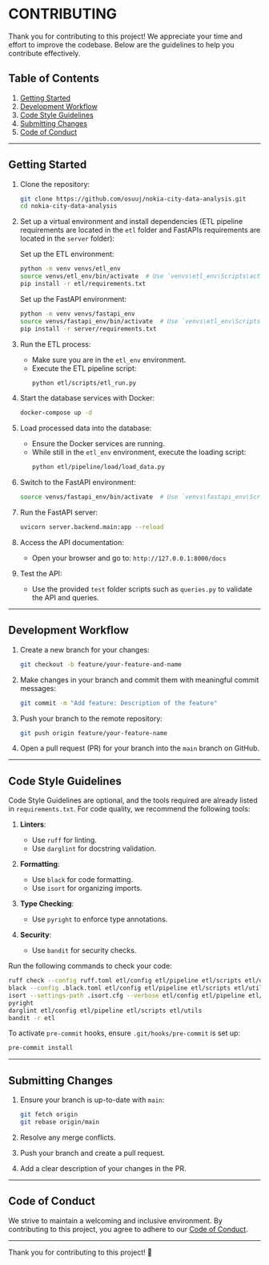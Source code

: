 # CONTRIBUTING

Thank you for contributing to this project! We appreciate your time and effort to improve the codebase. Below are the guidelines to help you contribute effectively.

## Table of Contents

1. [Getting Started](#getting-started)
2. [Development Workflow](#development-workflow)
3. [Code Style Guidelines](#code-style-guidelines)
4. [Submitting Changes](#submitting-changes)
5. [Code of Conduct](#code-of-conduct)

---

## Getting Started

1. Clone the repository:

   ```bash
   git clone https://github.com/osuuj/nokia-city-data-analysis.git
   cd nokia-city-data-analysis
   ```

2. Set up a virtual environment and install dependencies (ETL pipeline requirements are located in the `etl` folder and FastAPIs requirements are located in the `server` folder):

   Set up the ETL environment:

   ```bash
   python -m venv venvs/etl_env
   source venvs/etl_env/bin/activate  # Use `venvs\etl_env\Scripts\activate` on Windows
   pip install -r etl/requirements.txt
   ```

   Set up the FastAPI environment:

   ```bash
   python -m venv venvs/fastapi_env
   source venvs/fastapi_env/bin/activate  # Use `venvs\etl_env\Scripts\activate` on Windows
   pip install -r server/requirements.txt
   ```

3. Run the ETL process:

   - Make sure you are in the `etl_env` environment.
   - Execute the ETL pipeline script:
     ```bash
     python etl/scripts/etl_run.py
     ```

4. Start the database services with Docker:

   ```bash
   docker-compose up -d
   ```

5. Load processed data into the database:

   - Ensure the Docker services are running.
   - While still in the `etl_env` environment, execute the loading script:
     ```bash
     python etl/pipeline/load/load_data.py
     ```

6. Switch to the FastAPI environment:

   ```bash
   source venvs/fastapi_env/bin/activate  # Use `venvs\fastapi_env\Scripts\activate` on Windows
   ```

7. Run the FastAPI server:

   ```bash
   uvicorn server.backend.main:app --reload
   ```

8. Access the API documentation:

   - Open your browser and go to: `http://127.0.0.1:8000/docs`

9. Test the API:
   - Use the provided `test` folder scripts such as `queries.py` to validate the API and queries.

---

## Development Workflow

1. Create a new branch for your changes:

   ```bash
   git checkout -b feature/your-feature-and-name
   ```

2. Make changes in your branch and commit them with meaningful commit messages:

   ```bash
   git commit -m "Add feature: Description of the feature"
   ```

3. Push your branch to the remote repository:

   ```bash
   git push origin feature/your-feature-name
   ```

4. Open a pull request (PR) for your branch into the `main` branch on GitHub.

---

## Code Style Guidelines

Code Style Guidelines are optional, and the tools required are already listed in `requirements.txt`. For code quality, we recommend the following tools:

1. **Linters**:

   - Use `ruff` for linting.
   - Use `darglint` for docstring validation.

2. **Formatting**:

   - Use `black` for code formatting.
   - Use `isort` for organizing imports.

3. **Type Checking**:

   - Use `pyright` to enforce type annotations.

4. **Security**:
   - Use `bandit` for security checks.

Run the following commands to check your code:

```bash
ruff check --config ruff.toml etl/config etl/pipeline etl/scripts etl/utils
black --config .black.toml etl/config etl/pipeline etl/scripts etl/utils
isort --settings-path .isort.cfg --verbose etl/config etl/pipeline etl/scripts etl/utils
pyright
darglint etl/config etl/pipeline etl/scripts etl/utils
bandit -r etl
```

To activate `pre-commit` hooks, ensure `.git/hooks/pre-commit` is set up:

```bash
pre-commit install
```

---

## Submitting Changes

1. Ensure your branch is up-to-date with `main`:

   ```bash
   git fetch origin
   git rebase origin/main
   ```

2. Resolve any merge conflicts.

3. Push your branch and create a pull request.

4. Add a clear description of your changes in the PR.

---

## Code of Conduct

We strive to maintain a welcoming and inclusive environment. By contributing to this project, you agree to adhere to our [Code of Conduct](CODE_OF_CONDUCT.md).

---

Thank you for contributing to this project! 🚀
